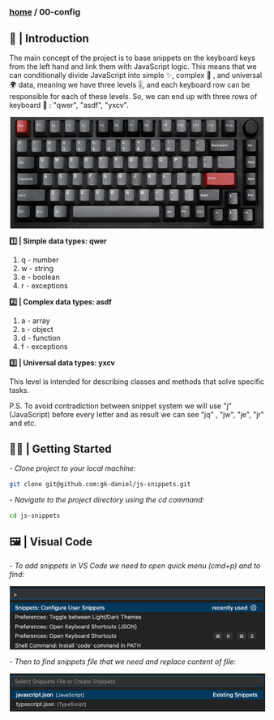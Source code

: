 ## 
### [home](../README.md) / 00-config
## 

## 📖 | Introduction

The main concept of the project is to base snippets on the keyboard keys from the left hand and link them with JavaScript logic. This means that we can conditionally divide JavaScript into simple ✨, complex 🧩 , and universal 🌍 data, meaning we have three levels 🎚️, and each keyboard row can be responsible for each of these levels. So, we can end up with three rows of keyboard 🎹 : "qwer", "asdf", "yxcv".

<p align="center">
  <img src="../00-config/02-assets/01-action_based/keyboard.png" alt="Keyboard" style="border: 1px solid white; display: block; margin: 0 auto;" height="220" width="500">
</p>

<b> 1️⃣ | Simple data types: qwer </b>

1. q - number
2. w - string
3. e - boolean
4. r - exceptions

<b> 2️⃣ | Complex data types: asdf </b>

1. a - array
2. s - object
3. d - function
4. f - exceptions

<b> 3️⃣ | Universal data types: yxcv </b>

This level is intended for describing classes and methods that solve specific tasks.

P.S. To avoid contradiction between snippet system we will use "j" (JavaScript) before every letter and as result we can see "jq" , "jw", "je", "jr" and etc.

## 🏃‍♂️ | Getting Started

*<em> - Clone project to your local machine: </em>*

```bash
git clone git@github.com:gk-daniel/js-snippets.git
```  

*<em> - Navigate to the project directory using the cd command: </em>*

```bash
cd js-snippets
```  

## 🖼️ | Visual Code

*<em> - To add snippets in VS Code we need to open quick menu (cmd+p) and to find: </em>*

<p align="center">
  <img src="./02-assets/vs_code-nav.png" alt="Snippets for JavaScript" style="border: 1px solid white; display: block; margin: 0 auto;">
</p>

*<em> - Then to find snippets file that we need and replace content of file: </em>*

<p align="center">
  <img src="./02-assets/vs_code-js.png" alt="Snippets for JavaScript" style="border: 1px solid white; display: block; margin: 0 auto;">
</p>